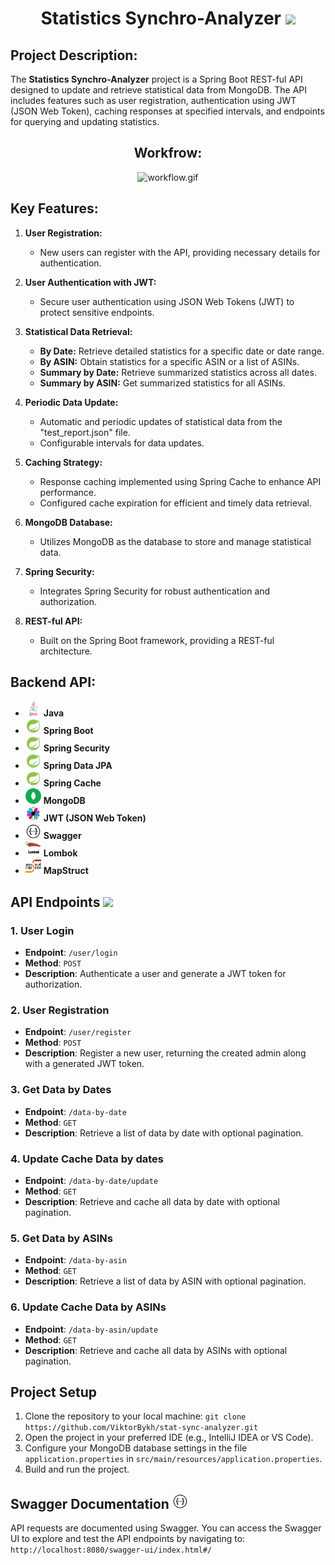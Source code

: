 ###### <h1 style="text-align: center;"> Statistics Synchro-Analyzer <img src="https://em-content.zobj.net/source/apple/354/gear_2699-fe0f.png" width="35"/> </h1>

<h2>Project Description:</h2>
<p>
The <b>Statistics Synchro-Analyzer</b> project is a Spring Boot REST-ful API designed to update and retrieve statistical data from MongoDB.
The API includes features such as user registration, authentication using JWT (JSON Web Token), 
caching responses at specified intervals, and endpoints for querying and updating statistics.
</p>

<div style="text-align: center;">
<h2 >Workfrow:</h2>

![workflow.gif](/assets/workflow.gif)
</div>

<h2>Key Features:</h2>

1. **User Registration:**
    - New users can register with the API, providing necessary details for authentication.

2. **User Authentication with JWT:**
    - Secure user authentication using JSON Web Tokens (JWT) to protect sensitive endpoints.

3. **Statistical Data Retrieval:**
    - **By Date:** Retrieve detailed statistics for a specific date or date range.
    - **By ASIN:** Obtain statistics for a specific ASIN or a list of ASINs.
    - **Summary by Date:** Retrieve summarized statistics across all dates.
    - **Summary by ASIN:** Get summarized statistics for all ASINs.

4. **Periodic Data Update:**
    - Automatic and periodic updates of statistical data from the "test_report.json" file.
    - Configurable intervals for data updates.

5. **Caching Strategy:**
    - Response caching implemented using Spring Cache to enhance API performance.
    - Configured cache expiration for efficient and timely data retrieval.

6. **MongoDB Database:**
    - Utilizes MongoDB as the database to store and manage statistical data.

7. **Spring Security:**
    - Integrates Spring Security for robust authentication and authorization.

8. **REST-ful API:**
    - Built on the Spring Boot framework, providing a REST-ful architecture.

<h2>Backend API:</h2>
<ul>
<li>
<img style="width: 25px; height: 25px; object-fit: cover;" src="assets/java.png"/> <b>Java</b>
</li>
<li>
<img style="width: 25px; height: 25px; object-fit: cover;" src="assets/spring.png"/> <b>Spring Boot</b>
</li>
<li>
<img style="width: 25px; height: 25px; object-fit: cover;" src="assets/spring.png"/> <b>Spring Security</b>
</li>
<li>
<img style="width: 25px; height: 25px; object-fit: cover;" src="assets/spring.png"/> <b>Spring Data JPA</b>
</li>
<li>
<img style="width: 25px; height: 25px; object-fit: cover;" src="assets/spring.png"/> <b>Spring Cache</b>
</li>
<li>
<img style="width: 25px; height: 25px; object-fit: cover;" src="assets/mongodb.png"/> <b>MongoDB</b>
</li>
<li>
<img style="width: 25px; height: 25px; object-fit: cover;" src="assets/jwt.png"/> <b>JWT (JSON Web Token)</b>
</li>
<li>
<img style="width: 25px; height: 25px; object-fit: cover;" src="assets/swagger.png"/> <b>Swagger</b>
</li>
<li>
<img style="width: 25px; height: 25px;" src="assets/lombok.png"/> <b>Lombok</b>
</li>
<li>
<img style="width: 25px; height: 25px; " src="assets/mapstruct.png"/> <b>MapStruct</b>
</li>
</ul>

## API Endpoints <img src="https://em-content.zobj.net/thumbs/160/apple/354/link_1f517.png" width="25"/>
### 1. User Login
- **Endpoint**: `/user/login`
- **Method**: `POST`
- **Description**: Authenticate a user and generate a JWT token for authorization.
### 2. User Registration
- **Endpoint**: `/user/register`
- **Method**: `POST`
- **Description**: Register a new user, returning the created admin along with a generated JWT token.
### 3. Get Data by Dates
- **Endpoint**: `/data-by-date`
- **Method**: `GET`
- **Description**: Retrieve a list of data by date with optional pagination.
### 4. Update Cache Data by dates
- **Endpoint**: `/data-by-date/update`
- **Method**: `GET`
- **Description**: Retrieve and cache all data by date with optional pagination.
### 5. Get Data by ASINs
- **Endpoint**: `/data-by-asin`
- **Method**: `GET`
- **Description**: Retrieve a list of data by ASIN with optional pagination.
### 6. Update Cache Data by ASINs
- **Endpoint**: `/data-by-asin/update`
- **Method**: `GET`
- **Description**: Retrieve and cache all data by ASINs with optional pagination.

## Project Setup
1. Clone the repository to your local machine:
   `git clone https://github.com/ViktorBykh/stat-sync-analyzer.git`
2. Open the project in your preferred IDE (e.g., IntelliJ IDEA or VS Code).
3. Configure your MongoDB database settings in the file `application.properties` in
   `src/main/resources/application.properties`.
6. Build and run the project.

## Swagger Documentation <img src="assets/swagger.png" width="25"/>
API requests are documented using Swagger.
You can access the Swagger UI to explore and test the API endpoints by navigating to:
`http://localhost:8080/swagger-ui/index.html#/`
